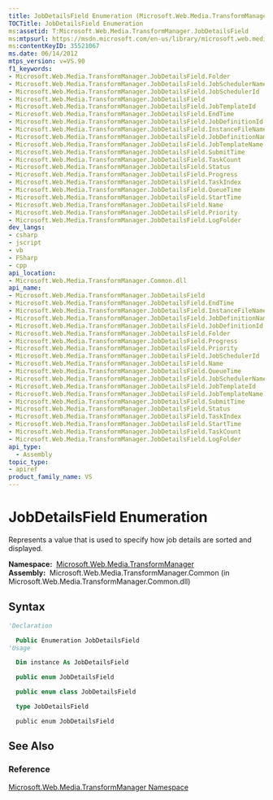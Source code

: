 ```yaml
---
title: JobDetailsField Enumeration (Microsoft.Web.Media.TransformManager)
TOCTitle: JobDetailsField Enumeration
ms:assetid: T:Microsoft.Web.Media.TransformManager.JobDetailsField
ms:mtpsurl: https://msdn.microsoft.com/en-us/library/microsoft.web.media.transformmanager.jobdetailsfield(v=VS.90)
ms:contentKeyID: 35521067
ms.date: 06/14/2012
mtps_version: v=VS.90
f1_keywords:
- Microsoft.Web.Media.TransformManager.JobDetailsField.Folder
- Microsoft.Web.Media.TransformManager.JobDetailsField.JobSchedulerName
- Microsoft.Web.Media.TransformManager.JobDetailsField.JobSchedulerId
- Microsoft.Web.Media.TransformManager.JobDetailsField
- Microsoft.Web.Media.TransformManager.JobDetailsField.JobTemplateId
- Microsoft.Web.Media.TransformManager.JobDetailsField.EndTime
- Microsoft.Web.Media.TransformManager.JobDetailsField.JobDefinitionId
- Microsoft.Web.Media.TransformManager.JobDetailsField.InstanceFileName
- Microsoft.Web.Media.TransformManager.JobDetailsField.JobDefinitionName
- Microsoft.Web.Media.TransformManager.JobDetailsField.JobTemplateName
- Microsoft.Web.Media.TransformManager.JobDetailsField.SubmitTime
- Microsoft.Web.Media.TransformManager.JobDetailsField.TaskCount
- Microsoft.Web.Media.TransformManager.JobDetailsField.Status
- Microsoft.Web.Media.TransformManager.JobDetailsField.Progress
- Microsoft.Web.Media.TransformManager.JobDetailsField.TaskIndex
- Microsoft.Web.Media.TransformManager.JobDetailsField.QueueTime
- Microsoft.Web.Media.TransformManager.JobDetailsField.StartTime
- Microsoft.Web.Media.TransformManager.JobDetailsField.Name
- Microsoft.Web.Media.TransformManager.JobDetailsField.Priority
- Microsoft.Web.Media.TransformManager.JobDetailsField.LogFolder
dev_langs:
- csharp
- jscript
- vb
- FSharp
- cpp
api_location:
- Microsoft.Web.Media.TransformManager.Common.dll
api_name:
- Microsoft.Web.Media.TransformManager.JobDetailsField
- Microsoft.Web.Media.TransformManager.JobDetailsField.EndTime
- Microsoft.Web.Media.TransformManager.JobDetailsField.InstanceFileName
- Microsoft.Web.Media.TransformManager.JobDetailsField.JobDefinitionName
- Microsoft.Web.Media.TransformManager.JobDetailsField.JobDefinitionId
- Microsoft.Web.Media.TransformManager.JobDetailsField.Folder
- Microsoft.Web.Media.TransformManager.JobDetailsField.Progress
- Microsoft.Web.Media.TransformManager.JobDetailsField.Priority
- Microsoft.Web.Media.TransformManager.JobDetailsField.JobSchedulerId
- Microsoft.Web.Media.TransformManager.JobDetailsField.Name
- Microsoft.Web.Media.TransformManager.JobDetailsField.QueueTime
- Microsoft.Web.Media.TransformManager.JobDetailsField.JobSchedulerName
- Microsoft.Web.Media.TransformManager.JobDetailsField.JobTemplateId
- Microsoft.Web.Media.TransformManager.JobDetailsField.JobTemplateName
- Microsoft.Web.Media.TransformManager.JobDetailsField.SubmitTime
- Microsoft.Web.Media.TransformManager.JobDetailsField.Status
- Microsoft.Web.Media.TransformManager.JobDetailsField.TaskIndex
- Microsoft.Web.Media.TransformManager.JobDetailsField.StartTime
- Microsoft.Web.Media.TransformManager.JobDetailsField.TaskCount
- Microsoft.Web.Media.TransformManager.JobDetailsField.LogFolder
api_type:
  - Assembly
topic_type:
- apiref
product_family_name: VS
---
```


# JobDetailsField Enumeration

Represents a value that is used to specify how job details are sorted and displayed.

**Namespace:**  [Microsoft.Web.Media.TransformManager](microsoft-web-media-transformmanager-namespace.md)  
**Assembly:**  Microsoft.Web.Media.TransformManager.Common (in Microsoft.Web.Media.TransformManager.Common.dll)

## Syntax

```vb
'Declaration

  Public Enumeration JobDetailsField
'Usage

  Dim instance As JobDetailsField
```

```csharp
  public enum JobDetailsField
```

```cpp
  public enum class JobDetailsField
```

``` fsharp
  type JobDetailsField
```

```jscript
  public enum JobDetailsField
```

## See Also

### Reference

[Microsoft.Web.Media.TransformManager Namespace](microsoft-web-media-transformmanager-namespace.md)

